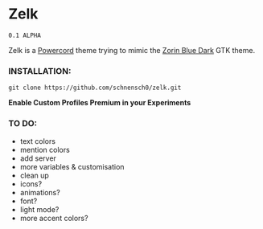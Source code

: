# Zelk
`0.1 ALPHA`

Zelk is a [Powercord](https://powercord.dev) theme trying to mimic the [Zorin Blue Dark](https://launchpad.net/~zorinos/+archive/ubuntu/stable/+sourcepub/12406563/+listing-archive-extra) GTK theme.

### INSTALLATION:
`git clone https://github.com/schnensch0/zelk.git`

**Enable Custom Profiles Premium in your Experiments**

### TO DO:
* text colors
* mention colors
* add server
* more variables & customisation
* clean up
* icons?
* animations?
* font?
* light mode?
* more accent colors?
